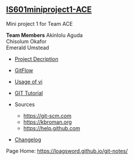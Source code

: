 ## [IS601miniproject1-ACE](https://loagsword.github.io/git-notes/)
Mini project 1 for Team ACE   

**Team Members**
Akinlolu Aguda   
Chisolum Okafor  
Emerald Umstead  


* [Project Decription](/project.md)   

* [GitFlow](/gitFlow.md)   

* [Usage of vi](/finishproject/commands1.md)   


* [GIT Tutorial](/tutorial.md)
    

* Sources
     * https://git-scm.com
     * https://kbroman.org
     * https://help.github.com   

 
* [Changelog](/changelog.md)

Page Home: https://loagsword.github.io/git-notes/
